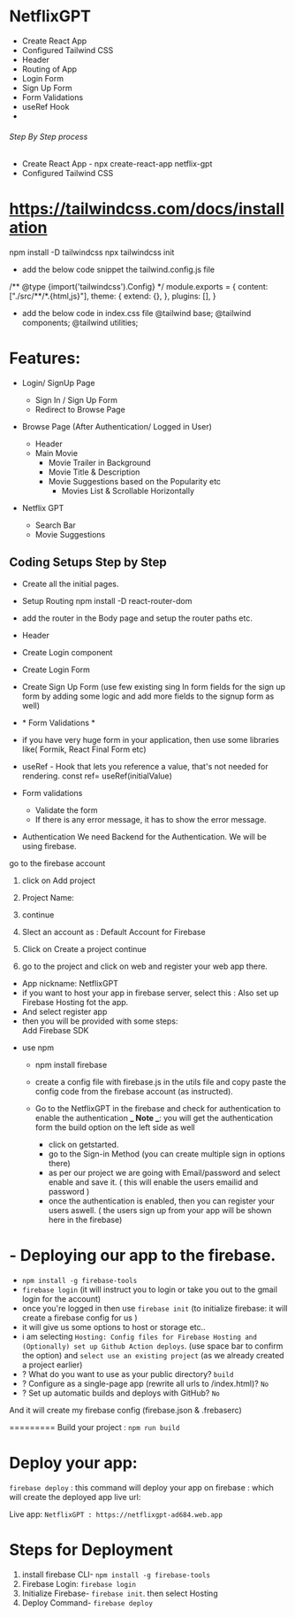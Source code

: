# NetflixGPT

- Create React App
- Configured Tailwind CSS
- Header
- Routing of App
- Login Form
- Sign Up Form
- Form Validations
- useRef Hook
-

###### Step By Step process

- Create React App - npx create-react-app netflix-gpt
- Configured Tailwind CSS

# https://tailwindcss.com/docs/installation

npm install -D tailwindcss
npx tailwindcss init

- add the below code snippet the tailwind.config.js file

/** @type {import('tailwindcss').Config} \*/
module.exports = {
content: ["./src/**/\*.{html,js}"],
theme: {
extend: {},
},
plugins: [],
}

- add the below code in index.css file
  @tailwind base;
  @tailwind components;
  @tailwind utilities;

# Features:

- Login/ SignUp Page

  - Sign In / Sign Up Form
  - Redirect to Browse Page

- Browse Page (After Authentication/ Logged in User)

  - Header
  - Main Movie
    - Movie Trailer in Background
    - Movie Title & Description
    - Movie Suggestions based on the Popularity etc
      - Movies List & Scrollable Horizontally

- Netflix GPT
  - Search Bar
  - Movie Suggestions

## Coding Setups Step by Step

- Create all the initial pages.
- Setup Routing
  npm install -D react-router-dom
- add the router in the Body page and setup the router paths etc.
- Header
- Create Login component
- Create Login Form
- Create Sign Up Form (use few existing sing In form fields for the sign up form by adding some logic and add more fields to the signup form as well)

- \* Form Validations \*

- if you have very huge form in your application, then use some libraries like( Formik, React Final Form etc)

- useRef - Hook that lets you reference a value, that's not needed for rendering.
  const ref= useRef(initialValue)

- Form validations

  - Validate the form
  - If there is any error message, it has to show the error message.

- Authentication
  We need Backend for the Authentication.
  We will be using firebase.

go to the firebase account

1. click on Add project

2. Project Name:

3. continue
4. Slect an account as : Default Account for Firebase
5. Click on Create a project
   continue

6. go to the project and click on web and register your web app there.

- App nickname: NetflixGPT
- if you want to host your app in firebase server, select this : Also set up Firebase Hosting fot the app.
- And select register app
- then you will be provided with some steps:  
  Add Firebase SDK

* use npm

  - npm install firebase
  - create a config file with firebase.js in the utils file and copy paste the config code from the firebase account (as instructed).

  - Go to the NetflixGPT in the firebase and check for authentication to enable the authentication
    **_ Note _**: you will get the authentication form the build option on the left side as well
    - click on getstarted.
    - go to the Sign-in Method (you can create multiple sign in options there)
    - as per our project we are going with Email/password and select enable and save it. ( this will enable the users emailid and password )
    - once the authentication is enabled, then you can register your users aswell. ( the users sign up from your app will be shown here in the firebase)

# - Deploying our app to the firebase.

- `npm install -g firebase-tools`
- `firebase login` (it will instruct you to login or take you out to the gmail login for the account)
- once you're logged in then use
  `firebase init` (to initialize firebase: it will create a firebase config for us )
- it will give us some options to host or storage etc..
- i am selecting `Hosting: Config files for Firebase Hosting and (Optionally) set up Github Action deploys`. (use space bar to confirm the option) and `select use an existing project` (as we already created a project earlier)
- ? What do you want to use as your public directory? `build`
- ? Configure as a single-page app (rewrite all urls to /index.html)? `No`
- ? Set up automatic builds and deploys with GitHub? `No`

And it will create my firebase config (firebase.json & .frebaserc)

=========
Build your project : `npm run build`

# Deploy your app:

`firebase deploy` : this command will deploy your app on firebase : which will create the deployed app live url:

Live app:
`NetflixGPT : https://netflixgpt-ad684.web.app `

# Steps for Deployment

1. install firebase CLI- `npm install -g firebase-tools`
2. Firebase Login: `firebase login`
3. Initialize Firebase- `firebase init`. then select Hosting
4. Deploy Command- `firebase deploy`
